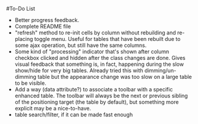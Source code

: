 #To-Do List

* Better progress feedback.
* Complete README file
* "refresh" method to re-init cells by column without rebuilding and re-placing toggle menu. Useful for tables that have been rebuilt due to some ajax operation, but still have the same columns.
* Some kind of "processing" indicator that's shown after column checkbox clicked and hidden after the class changes are done. Gives visual feedback that something is, in fact, happening during the slow show/hide for very big tables. Already tried this with dimming/un-dimming table but the appearance change was too slow on a large table to be visible.
* Add a way (data attribute?) to associate a toolbar with a specific enhanced table. The toolbar will always be the next or previous sibling of the positioning target (the table by default), but something more explicit may be a nice-to-have.
* table search/filter, if it can be made fast enough